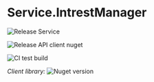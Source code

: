 # Service.IntrestManager

![Release Service](https://github.com/MyJetWallet/Service.IntrestManager/workflows/Release%20Service/badge.svg)

![Release API client nuget](https://github.com/MyJetWallet/Service.IntrestManager/workflows/Release%20API%20client%20nuget/badge.svg)

![CI test build](https://github.com/MyJetWallet/Service.IntrestManager/workflows/CI%20test%20build/badge.svg)

*Client library:* ![Nuget version](https://img.shields.io/nuget/v/MyJetWallet.Service.IntrestManager.Client?label=MyJetWallet.Service.IntrestManager.Client&style=social)

